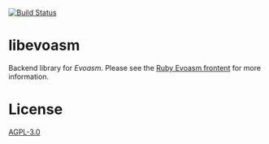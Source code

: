 [![Build Status](https://travis-ci.org/evoasm/libevoasm.svg?branch=master)](https://travis-ci.org/furunkel/libevoasm)
# libevoasm
Backend library for *Evoasm*. Please see the [Ruby Evoasm frontent](https://github.com/furunkel/evoasm)
for more information.

# License
[AGPL-3.0][license]

[license]: https://github.com/evoasm/libevoasm/blob/master/LICENSE.md